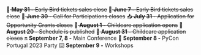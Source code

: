 🐤<del> **May 31 -** Early Bird tickets sales close</del>
🐤<del> **June 7 -** Early Bird tickets sales close</del>
📩<del> **June 30 -** Call for Participations closes</del>
📥<del> **July 31 -** Application for Opportunity Grants closes</del>
👶<del> **August 1 -** Childcare application opens</del>
📆<del> **August 20 -** Schedule is published</del>
👶<del> **August 31 -** Childcare application closes</del>
🔛 **September 7, 8 -** Main Conference
🎉 **September 8 -** PyCon Portugal 2023 Party
⌨️ **September 9 -** Workshops
